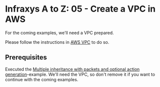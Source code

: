 # Infraxys A to Z: 05 - Create a VPC in AWS

For the coming examples, we'll need a VPC prepared.

Please follow the instructions in [AWS VPC](/modules/environments/VPC/README.md) to do so.

## Prerequisites

Executed the [Multiple inheritance with packets and optional action generation](../03-multiple-inheritance-with-packets-and-conditional-actions/README.md)-example.
We'll need the VPC, so don't remove it if you want to continue with the coming examples.
